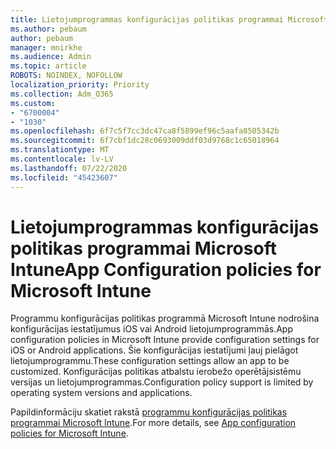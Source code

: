 ```yaml
---
title: Lietojumprogrammas konfigurācijas politikas programmai Microsoft Intune
ms.author: pebaum
author: pebaum
manager: mnirkhe
ms.audience: Admin
ms.topic: article
ROBOTS: NOINDEX, NOFOLLOW
localization_priority: Priority
ms.collection: Adm_O365
ms.custom:
- "6700004"
- "1030"
ms.openlocfilehash: 6f7c5f7cc3dc47ca8f5899ef96c5aafa8505342b
ms.sourcegitcommit: 6f7cbf1dc28c0693009ddf03d9768c1c65018964
ms.translationtype: MT
ms.contentlocale: lv-LV
ms.lasthandoff: 07/22/2020
ms.locfileid: "45423607"
---
```

# <a name="app-configuration-policies-for-microsoft-intune"></a><span data-ttu-id="81727-102">Lietojumprogrammas konfigurācijas politikas programmai Microsoft Intune</span><span class="sxs-lookup"><span data-stu-id="81727-102">App Configuration policies for Microsoft Intune</span></span>

<span data-ttu-id="81727-103">Programmu konfigurācijas politikas programmā Microsoft Intune nodrošina konfigurācijas iestatījumus iOS vai Android lietojumprogrammās.</span><span class="sxs-lookup"><span data-stu-id="81727-103">App configuration policies in Microsoft Intune provide configuration settings for iOS or Android applications.</span></span> <span data-ttu-id="81727-104">Šie konfigurācijas iestatījumi ļauj pielāgot lietojumprogrammu.</span><span class="sxs-lookup"><span data-stu-id="81727-104">These configuration settings allow an app to be customized.</span></span> <span data-ttu-id="81727-105">Konfigurācijas politikas atbalstu ierobežo operētājsistēmu versijas un lietojumprogrammas.</span><span class="sxs-lookup"><span data-stu-id="81727-105">Configuration policy support is limited by operating system versions and applications.</span></span>

<span data-ttu-id="81727-106">Papildinformāciju skatiet rakstā [programmu konfigurācijas politikas programmai Microsoft Intune](https://docs.microsoft.com/intune/app-configuration-policies-overview).</span><span class="sxs-lookup"><span data-stu-id="81727-106">For more details, see [App configuration policies for Microsoft Intune](https://docs.microsoft.com/intune/app-configuration-policies-overview).</span></span>